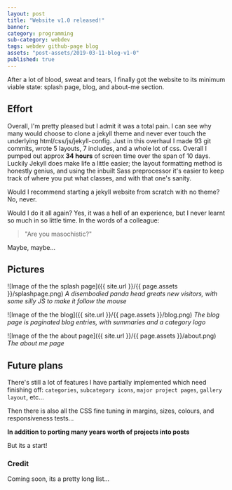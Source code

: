 ```yaml
---
layout: post
title: "Website v1.0 released!"
banner:
category: programming
sub-category: webdev
tags: webdev github-page blog
assets: "post-assets/2019-03-11-blog-v1-0"
published: true
---
```


After a lot of blood, sweat and tears, I finally got the website to its minimum viable state: splash page, blog, and about-me section.

## Effort

Overall, I'm pretty pleased but I admit it was a total pain. I can see why many would choose to clone a jekyll theme and never ever touch the underlying html/css/js/jekyll-config. Just in this overhaul I made 93 git commits, wrote 5 layouts, 7 includes, and a whole lot of css. Overall I pumped out approx **34 hours** of screen time over the span of 10 days. Luckily Jekyll does make life a little easier; the layout formatting method is honestly genius, and using the inbuilt Sass preprocessor it's easier to keep track of where you put what classes, and with that one's sanity.

Would I recommend starting a jekyll website from scratch with no theme? No, never.

Would I do it all again? Yes, it was a hell of an experience, but I never learnt so much in so little time. In the words of a colleague:
> "Are you masochistic?"

Maybe, maybe...

## Pictures

![Image of the the splash page]({{ site.url }}/{{ page.assets }}/splashpage.png)
*A disembodied panda head greats new visitors, with some silly JS to make it follow the mouse*

![Image of the the blog]({{ site.url }}/{{ page.assets }}/blog.png)
*The blog page is paginated blog entries, with summaries and a category logo*

![Image of the the about page]({{ site.url }}/{{ page.assets }}/about.png)
*The about me page*


## Future plans

There's still a lot of features I have partially implemented which need finishing off: `categories`, `subcategory icons`, `major project pages`, `gallery layout`, etc...

Then there is also all the CSS fine tuning in margins, sizes, colours, and responsiveness tests...

**In addition to porting many years worth of projects into posts**

But its a start!

### Credit
Coming soon, its a pretty long list...
